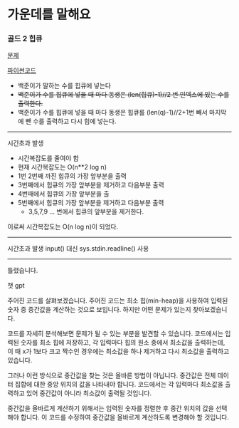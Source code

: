 # 가운데를 말해요
### 골드 2 힙큐
[문제](https://www.acmicpc.net/problem/1655)

[파이썬코드](1655.py)


- 백준이가 말하는 수를 힙큐에 넣는다
- ~~백준이가 수를 힙큐에 넣을 때 마다 동생은 (len(힙큐)-1)//2 번 인덱스에 있는 수를 출력한다.~~
- 백준이가 수를 힙큐에 넣을 때 마다 동생은 힙큐를 (len(q)-1)//2+1번 빼서 마지막에 뺀 수를 출력하고 다시 힙에 넣는다. 
---
시간초과 발생

- 시간복잡도를 줄여야 함
- 현재 시간복잡도는 O(n**2 log n)
- 1번 2번째 까진 힙큐의 가장 앞부분을 출력
- 3번째에서 힙큐의 가장 앞부분을 제거하고 다음부분 출력
- 4번때에서 힙큐의 가장 앞부분을 출
- 5번째에서 힙큐의 가장 앞부분을 제거하고 다음부분 출력
  - 3,5,7,9 ... 번에서 힙큐의 앞부분을 제거한다.

이로써 시간복잡도는 O(n log n)이 되었다.

---
시간초과 발생
input() 대신 sys.stdin.readline() 사용

---
틀렸습니다.

챗 gpt

주어진 코드를 살펴보겠습니다. 
주어진 코드는 최소 힙(min-heap)을 사용하여 입력된 숫자 중 중간값을 계산하는 것으로 보입니다.
하지만 어떤 문제가 있는지 찾아보겠습니다.

코드를 자세히 분석해보면 문제가 될 수 있는 부분을 발견할 수 있습니다. 
코드에서는 입력된 숫자를 최소 힙에 저장하고, 
각 입력마다 힙의 원소 중에서 최소값을 출력하는데,
이 때 x가 1보다 크고 짝수인 경우에는 최소값을 하나 제거하고 다시 최소값을 출력하고 있습니다.

그러나 이런 방식으로 중간값을 찾는 것은 올바른 방법이 아닙니다.
중간값은 전체 데이터 집합에 대한 중앙 위치의 값을 나타내야 합니다.
코드에서는 각 입력마다 최소값을 출력하고 있어 중간값이 아니라 최소값이 출력될 것입니다.

중간값을 올바르게 계산하기 위해서는 입력된 숫자를 정렬한 후 중간 위치의 값을 선택해야 합니다. 
이 코드를 수정하여 중간값을 올바르게 계산하도록 변경해야 할 것입니다.

